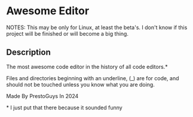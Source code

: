 # Awesome Editor

NOTES:
This may be only for Linux, at least the beta's.
I don't know if this project will be finished or will become a big thing.

## Description

The most awesome code editor in the history of all code editors.*

Files and directories beginning with an underline, (\_) are for code, and should not be touched unless you know what you are doing.

Made By PrestoGuys In 2024

\* I just put that there because it sounded funny